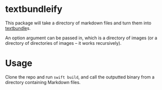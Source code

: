 # textbundleify

This package will take a directory of markdown files and turn them into [textbundle](http://textbundle.org)s.

An option argument can be passed in, which is a directory of images (or a directory of directories of images – it works recursively).

# Usage

Clone the repo and run `swift build`, and call the outputted binary from a directory containing Markdown files.
